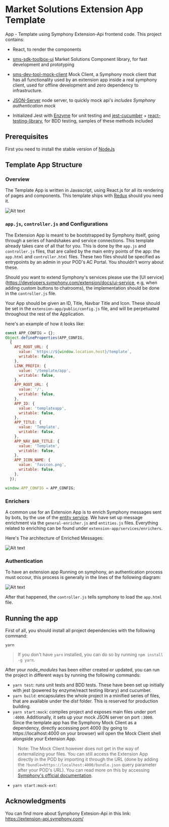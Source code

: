 # Market Solutions Extension App Template

App - Template using Symphony Extension-Api frontend code.
This project contains: 

- React, to render the components
- [sms-sdk-toolbox-ui](https://github.com/SymphonyPlatformSolutions/sms-sdk-toolbox-ui) Market Solutions Component
library, for fast development and prototyping
- [sms-dev-tool-mock-client](https://github.com/SymphonyPlatformSolutions/sms-dev-tool-mock-client) Mock Client, a
Symphony mock client that has all functionality used by an extension app inside a real symphony client,
used for offline development and zero dependency to infrastructure.

- [JSON-Server](https://www.npmjs.com/package/json-server) node server, to quickly mock api's *includes Symphony
authentication mock*
- Initialized Jest with [Enzyme](https://airbnb.io/enzyme/) for unit testing and
[jest-cucumber](https://www.npmjs.com/package/jest-cucumber) +
[react-testing-library](https://testing-library.com/docs/react-testing-library/intro), for BDD testing, samples of these
methods included

## Prerequisites

First you need to install the stable version of [NodeJs](https://nodejs.org/en/)

## Template App Structure
### Overview

The Template App is written in Javascript, using React.js for all its rendering of pages and components. This template
ships with [Redux](https://redux.js.org/) should you need it.

![Alt text](extension-app/public/assets/project_structure.png?raw=true "Template File structure")


### ```app.js```, ```controller.js``` and Configurations

The Extension App is meant to be bootstrapped by Symphony itself, going through a series of handshakes and service
connections. This template already takes care of all that for you. This is done by the ```app.js``` and ```controller.js```
files, that are called by the main entry points of the app: the ```app.html``` and ```controller.html``` files.
These two files should be specified as entrypoints by an admin in your POD's AC Portal. You shouldn't worry about these.

Should you want to extend Symphony's services please use the [UI service](https://developers.symphony.com/extension/docs/ui-service,
e.g, when adding custom buttons to chatrooms), the implementation should be done in the ```controller.js``` file.

Your App should be given an ID, Title, Navbar Title and Icon. These should be set in the
```extension-app/public/config.js``` file, and will be perpetuated throughout the rest of the Application.

here's an example of how it looks like:

```jsx harmony
const APP_CONFIG = {};
Object.defineProperties(APP_CONFIG,
  {
    API_ROOT_URL: {
      value: `https://${window.location.host}/template`,
      writable: false,
    },
    LINK_PREFIX: {
      value: '/template/app',
      writable: false,
    },
    APP_ROOT_URL: {
      value: '/',
      writable: false,
    },
    APP_ID: {
      value: 'templateapp',
      writable: false,
    },
    APP_TITLE: {
      value: 'Template',
      writable: false,
    },
    APP_NAV_BAR_TITLE: {
      value: 'Template',
      writable: false,
    },
    APP_ICON_NAME: {
      value: 'favicon.png',
      writable: false,
    },
  });

window.APP_CONFIG = APP_CONFIG;
```

### Enrichers

A common use for an Extension App is to enrich Symphony messages sent by bots, by the use of the
[entity service](https://developers.symphony.com/extension/docs/entity-service). We have set up message enrichment 
via the ```general-enricher.js``` and ```entities.js``` files.
Everything related to enriching can be found under ```extension-app/services/enrichers```.

Here's The architecture of Enriched Messages:

![Alt text](extension-app/public/assets/enrichment_flow.png?raw=true "Messages Enrichment")

### Authentication
To have an extension app Running on symphony, an authentication process must occour, this process is generally in the
lines of the following diagram:

![Alt text](extension-app/public/assets/authorization_flow.png?raw=true "Messages Enrichment")

After that happened, the ```controller.js``` tells symphony to load the ```app.html``` file.

## Running the app

First of all, you should install all project dependencies with the following command:

```
yarn
```

> If you don't have ```yarn``` installed, you can do so by running ```npm install -g yarn```.

After your *node_modules* has been either created or updated, you can run the project in different ways by running the
following commands:

- ```yarn test```: runs unit tests and BDD tests. These have been set up initially with jest (powered by enzyme/react
testing library) and cucumber.
- ```yarn build```: encapsulates the whole project in a minified series of files, that are available under the *dist* folder. This is reserved for production building.
- ```yarn start:mock```: compiles project and exposes main files under port ```:4000```. Additionally, it sets up your mock JSON server on port ```:3000```.
Since the template app has the Symphony Mock Client as a dependency, directly accessing port 4000
(by going to https://localhost:4000 on your browser) will open the Mock Client shell alongside your Extension App.
> Note: The Mock Client however does not get in the way of externalizing your files. You can still access the Extension App directly in the POD by importing it through the URL (done by adding the ```?bundle=https://localhost:4000/bundle.json``` query parameter after your POD's URL). You can read more on this by accessing [Symphony's official documentation](https://developers.symphony.com/symphony-developer/docs/creating-an-extension-application#section-load-your-application).
- ```yarn start:mock-ext```: 

## Acknowledgments

You can find more about Symphony Extesion-Api in this link: https://extension-api.symphony.com/

